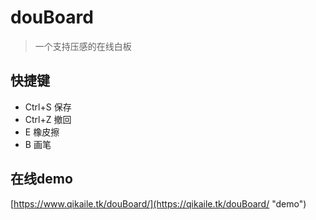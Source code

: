 # douBoard

> 一个支持压感的在线白板

## 快捷键

 - Ctrl+S 保存
 - Ctrl+Z 撤回
 - E 橡皮擦
 - B 画笔

## 在线demo

[https://www.qikaile.tk/douBoard/](https://qikaile.tk/douBoard/ "demo")
